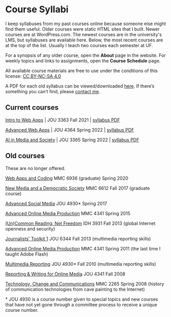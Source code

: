 # Course Syllabi

I keep syllabuses from my past courses online because someone else might find them useful. Older courses were static HTML sites that I built. Newer courses are at WordPress.com. The newest courses are in the university's LMS, but syllabuses are available here. Below, the most recent courses are at the top of the list. Usually I teach two courses each semester at UF.

For a synopsis of any older course, open the **About** page in the website. For weekly topics and links to assignments, open the **Course Schedule** page.

All available course materials are free to use under the conditions of this license: [CC BY-NC-SA 4.0](https://creativecommons.org/licenses/by-nc-sa/4.0/)

A PDF for each old syllabus can be viewed/downloaded [here](https://www.scribd.com/user/36327934/Mindy-McAdams). If there’s something you can’t find, please [contact me](https://mindymcadams.com/).


## Current courses

[Intro to Web Apps](http://faculty.jou.ufl.edu/mmcadams/jou3363/) | JOU 3363 Fall 2021 | [syllabus PDF](pdfs/Web_Apps_Syllabus_2021.pdf)

[Advanced Web Apps](http://faculty.jou.ufl.edu/mmcadams/jou4364/) | JOU 4364 Spring 2022 | [syllabus PDF](pdfs/WebApps2_syllabus_s2022.pdf)

[AI in Media and Society](http://faculty.jou.ufl.edu/mmcadams/jou3365/) | JOU 3365 Spring 2022 | [syllabus PDF](pdfs/AI_and_Media_Syllabus_s2022.pdf)


## Old courses

These are no longer offered.

[Web Apps and Coding](https://webappspm.wordpress.com/) MMC 6936 (graduate) Spring 2020

[New Media and a Democratic Society](https://mmc6612.wordpress.com/) MMC 6612 Fall 2017 (graduate course)

[Advanced Social Media](https://socmeduf.wordpress.com/) JOU 4930* Spring 2017

[Advanced Online Media Production](https://mmc4341.wordpress.com/) MMC 4341 Spring 2015

[(Un)Common Reading: Net Freedom](https://idh3931.wordpress.com/) IDH 3931 Fall 2013 (global Internet openness and security)

[Journalists' Toolkit 1](https://jtoolkit.wordpress.com/) JOU 6344 Fall 2013 (multimedia reporting skills)

[Advanced Online Media Production](http://www.macloo.com/syllabi/advancedonline/) MMC 4341 Spring 2011 (the last time I taught Adobe Flash)

[Multimedia Reporting](http://www.macloo.com/syllabi/mreporting/) JOU 4930* Fall 2010 (multimedia reporting skills)

[Reporting & Writing for Online Media](http://www.macloo.com/syllabi/write/index.htm) JOU 4341 Fall 2008

[Technology, Change and Communications](http://www.macloo.com/syllabi/commtech/) MMC 2265 Spring 2008 (history of communication technologies from cave painting to the Internet)

\* JOU 4930 is a course number given to special topics and new courses that have not yet gone through a committee process to receive a unique course number.
